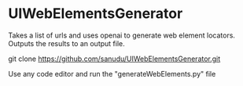 # UIWebElementsGenerator
Takes a list of urls and uses openai to generate web element locators. Outputs the results to an output file. 


git clone https://github.com/sanudu/UIWebElementsGenerator.git

Use any code editor 
and run the "generateWebElements.py" file 
